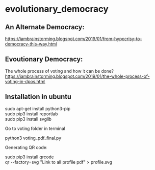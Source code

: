 # evolutionary_democracy

## An Alternate Democracy:    
https://iambrainstorming.blogspot.com/2019/01/from-hypocrisy-to-democracy-this-way.html  

## Evoutionary Democracy:  
The whole process of voting and how it can be done?    
https://iambrainstorming.blogspot.com/2019/01/the-whole-process-of-voting-in-dpos.html    


## Installation in ubuntu

sudo apt-get install python3-pip  
sudo pip3 install reportlab  
sudo pip3 install svglib  


Go to voting folder in terminal

python3 voting_pdf_final.py 


Generating QR code:

sudo pip3 install qrcode   
qr --factory=svg "Link to all profile pdf" > profile.svg  